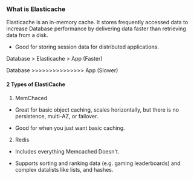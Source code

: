 ### What is Elasticache

Elasticache is an in-memory cache. It stores frequently accessed data to increase Database performance by delivering data faster than retrieving data from a disk.

- Good for storing session data for distributed applications.

Database > Elasticache > App (Faster)

Database >>>>>>>>>>>>>>> App (Slower)

#### 2 Types of ElastiCache

1. MemChaced

- Great for basic object caching, scales horizontally, but there is no persistence, multi-AZ, or failover.

- Good for when you just want basic caching.

2. Redis

- Includes everything Memcached Doesn't.

- Supports sorting and ranking data (e.g. gaming leaderboards) and complex datalists like lists, and hashes.
